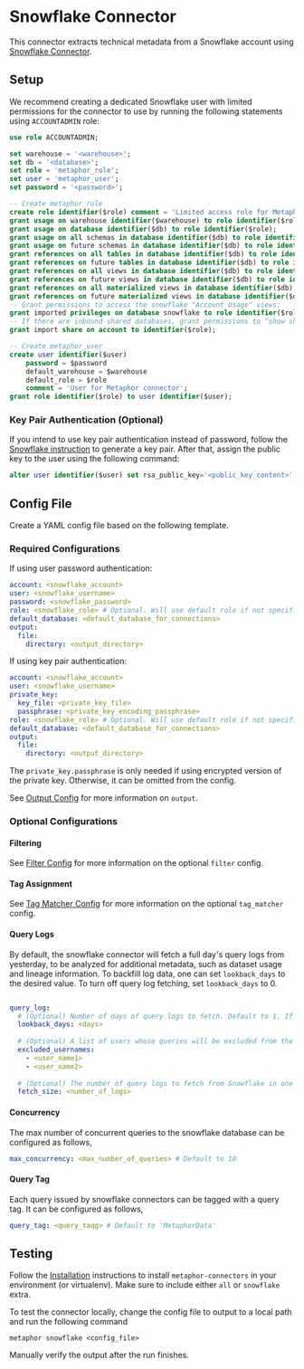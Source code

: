 # Snowflake Connector

This connector extracts technical metadata from a Snowflake account using [Snowflake Connector](https://docs.snowflake.com/en/user-guide/python-connector.html).

## Setup

We recommend creating a dedicated Snowflake user with limited permissions for the connector to use by running the following statements using `ACCOUNTADMIN` role:

```sql
use role ACCOUNTADMIN;

set warehouse = '<warehouse>';
set db = '<database>';
set role = 'metaphor_role';
set user = 'metaphor_user';
set password = '<password>';

-- Create metaphor_role
create role identifier($role) comment = 'Limited access role for Metaphor connector';
grant usage on warehouse identifier($warehouse) to role identifier($role);
grant usage on database identifier($db) to role identifier($role);
grant usage on all schemas in database identifier($db) to role identifier($role);
grant usage on future schemas in database identifier($db) to role identifier($role);
grant references on all tables in database identifier($db) to role identifier($role);
grant references on future tables in database identifier($db) to role identifier($role);
grant references on all views in database identifier($db) to role identifier($role);
grant references on future views in database identifier($db) to role identifier($role);
grant references on all materialized views in database identifier($db) to role identifier($role);
grant references on future materialized views in database identifier($db) to role identifier($role);
-- Grant permissions to access the snowflake "Account Usage" views:
grant imported privileges on database snowflake to role identifier($role);
-- If there are inbound shared databases, grant permissions to "show shares"
grant import share on account to identifier($role);

-- Create metaphor_user
create user identifier($user) 
    password = $password
    default_warehouse = $warehouse
    default_role = $role
    comment = 'User for Metaphor connector';
grant role identifier($role) to user identifier($user);
```

### Key Pair Authentication (Optional)

If you intend to use key pair authentication instead of password, follow the [Snowflake instruction](https://docs.snowflake.com/en/user-guide/key-pair-auth.html) to generate a key pair. After that, assign the public key to the user using the following command:

```sql
alter user identifier($user) set rsa_public_key='<public_key_content>';
```

## Config File

Create a YAML config file based on the following template.

### Required Configurations

If using user password authentication:

```yaml
account: <snowflake_account>
user: <snowflake_username>
password: <snowflake_password>
role: <snowflake_role> # Optional. Will use default role if not specified.
default_database: <default_database_for_connections>
output:
  file:
    directory: <output_directory>
```

If using key pair authentication:

```yaml
account: <snowflake_account>
user: <snowflake_username>
private_key:
  key_file: <private_key_file>
  passphrase: <private_key_encoding_passphrase>
role: <snowflake_role> # Optional. Will use default role if not specified.
default_database: <default_database_for_connections>
output:
  file:
    directory: <output_directory>
```

The `private_key.passphrase` is only needed if using encrypted version of the private key. Otherwise, it can be omitted from the config.

See [Output Config](../common/docs/output.md) for more information on `output`.

### Optional Configurations

#### Filtering

See [Filter Config](../common/docs/filter.md) for more information on the optional `filter` config.

#### Tag Assignment

See [Tag Matcher Config](../common/docs/tag_matcher.md) for more information on the optional `tag_matcher` config.

#### Query Logs

By default, the snowflake connector will fetch a full day's query logs from yesterday, to be analyzed for additional metadata, such as dataset usage and lineage information. To backfill log data, one can set `lookback_days` to the desired value. To turn off query log fetching, set `lookback_days` to 0.  

```yaml

query_log:
  # (Optional) Number of days of query logs to fetch. Default to 1. If 0, the no query logs will be fetched.
  lookback_days: <days>
    
  # (Optional) A list of users whose queries will be excluded from the log fetching.
  excluded_usernames:
    - <user_name1>
    - <user_name2>
  
  # (Optional) The number of query logs to fetch from Snowflake in one batch. Default to 100000.
  fetch_size: <number_of_logs>
```

#### Concurrency

The max number of concurrent queries to the snowflake database can be configured as follows,

```yaml
max_concurrency: <max_number_of_queries> # Default to 10
```

#### Query Tag

Each query issued by snowflake connectors can be tagged with a query tag. It can be configured as follows,

```yaml
query_tag: <query_taqg> # Default to 'MetaphorData'
```

## Testing

Follow the [Installation](../../README.md) instructions to install `metaphor-connectors` in your environment (or virtualenv). Make sure to include either `all` or `snowflake` extra.

To test the connector locally, change the config file to output to a local path and run the following command

```shell
metaphor snowflake <config_file>
```

Manually verify the output after the run finishes.
